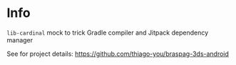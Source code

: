 # Info
`lib-cardinal` mock to trick Gradle compiler and Jitpack dependency manager

See for project details:
https://github.com/thiago-you/braspag-3ds-android
